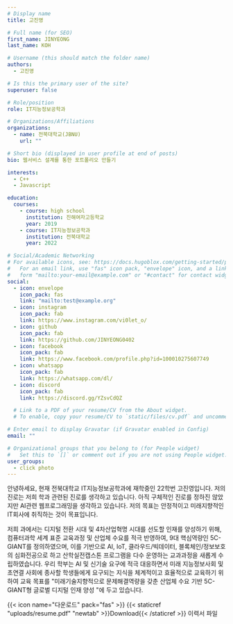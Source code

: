 ```yaml
---
# Display name
title: 고진영

# Full name (for SEO)
first_name: JINYEONG
last_name: KOH

# Username (this should match the folder name)
authors:
  - 고진영

# Is this the primary user of the site?
superuser: false

# Role/position
role: IT지능정보공학과

# Organizations/Affiliations
organizations:
  - name: 전북대학교(JBNU)
    url: ""

# Short bio (displayed in user profile at end of posts)
bio: 웹서비스 설계를 통한 포트폴리오 만들기

interests:
  - C++
  - Javascript

education:
  courses:
    - course: high school
      institution: 진해여자고등학교
      year: 2019
    - course: IT지능정보공학과
      institution: 전북대학교
      year: 2022

# Social/Academic Networking
# For available icons, see: https://docs.hugoblox.com/getting-started/page-builder/#icons
#   For an email link, use "fas" icon pack, "envelope" icon, and a link in the
#   form "mailto:your-email@example.com" or "#contact" for contact widget.
social:
  - icon: envelope
    icon_pack: fas
    link: "mailto:test@example.org"
  - icon: instagram
    icon_pack: fab
    link: https://www.instagram.com/vi0let_o/
  - icon: github
    icon_pack: fab
    link: https://github.com/JINYEONG0402
  - icon: facebook
    icon_pack: fab
    link: https://www.facebook.com/profile.php?id=100010275607749
  - icon: whatsapp
    icon_pack: fab
    link: https://whatsapp.com/dl/
  - icon: discord
    icon_pack: fab
    link: https://discord.gg/YZsvCdQZ

  # Link to a PDF of your resume/CV from the About widget.
  # To enable, copy your resume/CV to `static/files/cv.pdf` and uncomment the lines below.

# Enter email to display Gravatar (if Gravatar enabled in Config)
email: ""

# Organizational groups that you belong to (for People widget)
#   Set this to `[]` or comment out if you are not using People widget.
user_groups:
  - click photo
---
```


안녕하세요, 현재 전북대학교 IT지능정보공학과에 재학중인 22학번 고진영입니다.
저의 진로는 저희 학과 관련된 진로를 생각하고 있습니다. 아직 구체적인 진로를 정하진 않았지만 AI관련 웹프로그래밍을 생각하고 있습니다.
저의 목표는 안정적이고 미래지향적인 IT회사에 취직하는 것이 목표입니다.

저희 과에서는 디지털 전환 시대 및 4차산업혁명 시대를 선도할 인재를 양성하기 위해, 컴퓨터과학 세계 표준 교육과정 및 산업체 수요를 적극 반영하여, 9대 핵심역량인 5C-GIANT를 정의하였으며, 이를 기반으로 AI, IoT, 클라우드/빅데이터, 블록체인/정보보호의 심화전공으로 하고 산학실전캡스톤 프로그램을 다수 운영하는 교과과정을 새롭게 수립하였습니다. 우리 학부는 AI 및 신기술 요구에 적극 대응하면서 미래 지능정보사회 및 초연결 사회에 종사할 학생들에게 요구되는 지식을 체계적이고 효율적으로 교육하기 위하여 교육 목표를 "미래기술지향적으로 문제해결역량을 갖춘 산업체 수요 기반 5C-GIANT형 글로벌 디지털 인재 양성 "에 두고 있습니다.

{{< icon name="다운로드" pack="fas" >}} {{< staticref "uploads/resume.pdf" "newtab" >}}Download{{< /staticref >}} 이력서 파일